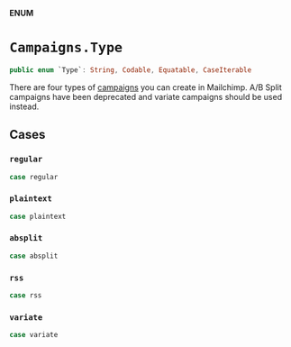 **ENUM**

# `Campaigns.Type`

```swift
public enum `Type`: String, Codable, Equatable, CaseIterable
```

There are four types of [campaigns](https://mailchimp.com/help/getting-started-with-campaigns/) you can create in Mailchimp. A/B Split campaigns have been deprecated and variate campaigns should be used instead.

## Cases
### `regular`

```swift
case regular
```

### `plaintext`

```swift
case plaintext
```

### `absplit`

```swift
case absplit
```

### `rss`

```swift
case rss
```

### `variate`

```swift
case variate
```
